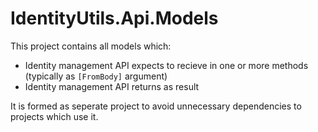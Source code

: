 # IdentityUtils.Api.Models

This project contains all models which:
- Identity management API expects to recieve in one or more methods (typically as `[FromBody]` argument)
- Identity management API returns as result

It is formed as seperate project to avoid unnecessary dependencies to projects which use it.


